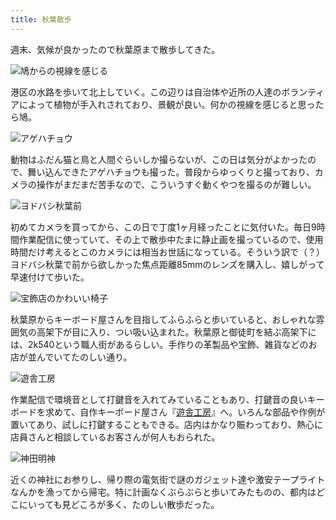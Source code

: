 ```yaml
---
title: 秋葉散歩
---
```

週末、気候が良かったので秋葉原まで散歩してきた。

![](https://lh6.googleusercontent.com/HR6h_3ORaJJt14U_rN9uVAMQjXyb9Y6npTEXRBT3iGgTOToIBEM33UhUVv0pUXjx-IAP4Zzpos7dDdWM2ueg2SEjzvJL7kgVLMbMEw9q_HQl4O2vWWdbKCSZO1qXnFzCM1EHvUZ2YFPhjfxDWTDwP9vva0SSJ_EOSpu_RVg2eZy9RTZ14-nqet2dyg "鳩からの視線を感じる")

港区の水路を歩いて北上していく。この辺りは自治体や近所の人達のボランティアによって植物が手入れされており、景観が良い。何かの視線を感じると思ったら鳩。

![](https://lh5.googleusercontent.com/AECXYTEHkYsLGe6CMqENF4hfGTrP265h6fVHGWCZUBDYA_ANnwgBdK2yz8AQirIM2SW3CAFhFUGDq5RCt0e2Y5xleMXlfkmhr_LLQ-svmHiK5kAZ2HFf5gD7hcH3NjiTzM3q0ZLzoeHVrZvvzmBg2jPwXsX8ivFsj2Ikr5mUzwH8O_bsnJ41Z_SR8A "アゲハチョウ")

動物はふだん猫と鳥と人間ぐらいしか撮らないが、この日は気分がよかったので、舞い込んできたアゲハチョウも撮った。普段からゆっくりと撮っており、カメラの操作がまだまだ苦手なので、こういうすぐ動くやつを撮るのが難しい。

![](https://lh4.googleusercontent.com/4fJqf-LqqudaEpgDSIARUBaBM_Ui6PXWplbqYNbpKoY7nZawVN5HgdzIOnsdKHxP_579OOY3hGuEg8PYV4m3SMk1UoAthmRBsN8kdo8A_n3djlZqJ0f2gHtNXShy2mcZK9laI_57BIe51KpFDHNyoJl7g1tbWcfMOFYeI-37E5EZ4gqFfbD9KXlRIw "ヨドバシ秋葉前")

初めてカメラを買ってから、この日で丁度1ヶ月経ったことに気付いた。毎日9時間作業配信に使っていて、その上で散歩中たまに静止画を撮っているので、使用時間だけ考えるとこのカメラには相当お世話になっている。そういう訳で（？）ヨドバシ秋葉で前から欲しかった焦点距離85mmのレンズを購入し、嬉しがって早速付けて歩いた。

![](https://lh4.googleusercontent.com/nw_VOkbFXcH5LfVPZ5Rwiv3yKXJqc4UloPmi8TufLm4ph4qHF-NXdKRLb7EySLibLEYSxHNUiN-lJ02f4pk01gnSy9XqYCd2Nkxcs87gP-pzLcr3EqJM97DgpRZgBjwEyg8wXtdQ9vvhldtZCgWM79rNUMIdzdJPVYrnCXOFCW3J46ip0Ftep7IYhA "宝飾店のかわいい椅子")

秋葉原からキーボード屋さんを目指してふらふらと歩いていると、おしゃれな雰囲気の高架下が目に入り、つい吸い込まれた。秋葉原と御徒町を結ぶ高架下には、2k540という職人街があるらしい。手作りの革製品や宝飾、雑貨などのお店が並んでいてたのしい通り。

![](https://lh5.googleusercontent.com/g4q0p-fwVxNm-UkUmPtF1jD87lg13mVzBcoAneMvqy8z5Dglgp0J239EeI9GmoHGD1MPIr_-ZJr1UrcFt2lfwj4KFVLY8p2C1CJsa8Y6U1nkMDWcjSVjV1Jqau9-U9s9_T9-LTIERGc2X5WSMdUNrUg4QUevcCX-aIUu1JkfpLPnpZEffFyEHLzKug "遊舎工房")

作業配信で環境音として打鍵音を入れてみていることもあり、打鍵音の良いキーボードを求めて、自作キーボード屋さん『[遊舎工房](https://yushakobo.jp/)』へ。いろんな部品や作例が置いてあり、試しに打鍵することもできる。店内はかなり賑わっており、熱心に店員さんと相談しているお客さんが何人もおられた。

![](https://lh5.googleusercontent.com/ydFjVU1cdJp5EgHbMSoLKFCJBoE7uS5xUvzwA36Uaa7fx-F2SUnBPO326g4VPgGeidaVknHH4KIDMIR0YjmPhlnDW5XiVvz7_NzQo-1PKdsCVl1fKNk3vdUKs_YUT0IFygJ7DYdV5hhcamedt_YulFgzWy3z9SleKo76YPulMQclm88kul--n0E7dg "神田明神")

近くの神社にお参りし、帰り際の電気街で謎のガジェット達や激安テープライトなんかを漁ってから帰宅。特に計画なくぶらぶらと歩いてみたものの、都内はどこにいっても見どころが多く、たのしい散歩だった。

